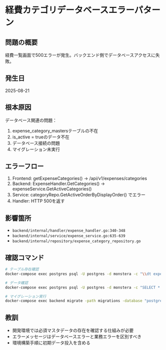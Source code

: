 # 経費カテゴリデータベースエラーパターン

## 問題の概要
経費一覧画面で500エラーが発生。バックエンド側でデータベースアクセスに失敗。

## 発生日
2025-08-21

## 根本原因
データベース関連の問題：
1. expense_category_mastersテーブルの不在
2. is_active = trueのデータ不在  
3. データベース接続の問題
4. マイグレーション未実行

## エラーフロー
1. Frontend: getExpenseCategories() → /api/v1/expenses/categories
2. Backend: ExpenseHandler.GetCategories() → expenseService.GetActiveCategories()
3. Service: categoryRepo.GetActiveOrderByDisplayOrder() でエラー
4. Handler: HTTP 500を返す

## 影響箇所
- `backend/internal/handler/expense_handler.go:340-348`
- `backend/internal/service/expense_service.go:635-639`
- `backend/internal/repository/expense_category_repository.go`

## 確認コマンド
```bash
# テーブル存在確認
docker-compose exec postgres psql -U postgres -d monstera -c "\\dt expense_category_masters"

# データ確認
docker-compose exec postgres psql -U postgres -d monstera -c "SELECT * FROM expense_category_masters WHERE is_active = true;"

# マイグレーション実行
docker-compose exec backend migrate -path migrations -database "postgres://postgres:postgres@postgres:5432/monstera?sslmode=disable" up
```

## 教訓
- 開発環境では必須マスタデータの存在を確認する仕組みが必要
- エラーメッセージはデータベースエラーと業務エラーを区別すべき
- 環境構築手順に初期データ投入を含める